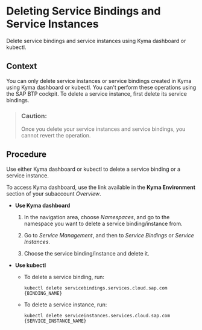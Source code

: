 <!-- loio5deca69978eb471692743089ce1eed77 -->

# Deleting Service Bindings and Service Instances

Delete service bindings and service instances using Kyma dashboard or kubectl.



## Context

You can only delete service instances or service bindings created in Kyma using Kyma dashboard or kubectl. You can't perform these operations using the SAP BTP cockpit. To delete a service instance, first delete its service bindings.

> ### Caution:  
> Once you delete your service instances and service bindings, you cannot revert the operation.



<a name="loio5deca69978eb471692743089ce1eed77__steps-unordered_bkr_vp2_xcc"/>

## Procedure

Use either Kyma dashboard or kubectl to delete a service binding or a service instance.

To access Kyma dashboard, use the link available in the **Kyma Environment** section of your subaccount *Overview*.

-   **Use Kyma dashboard**

    1.  In the navigation area, choose *Namespaces*, and go to the namespace you want to delete a service binding/instance from.

    2.  Go to *Service Management*, and then to *Service Bindings* or *Service Instances*.

    3.  Choose the service binding/instance and delete it.


-   **Use kubectl**

    -   To delete a service binding, run:

        ```
        kubectl delete servicebindings.services.cloud.sap.com {BINDING_NAME}
        ```

    -   To delete a service instance, run:

        ```
        kubectl delete serviceinstances.services.cloud.sap.com {SERVICE_INSTANCE_NAME}
        ```



